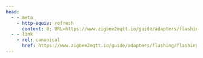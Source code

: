 ```yaml
---
head:
  - - meta
    - http-equiv: refresh
      content: 0; URL=https://www.zigbee2mqtt.io/guide/adapters/flashing/flashing_the_cc2531.html
  - - link 
    - rel: canonical
      href: https://www.zigbee2mqtt.io/guide/adapters/flashing/flashing_the_cc2531.html
---
```

